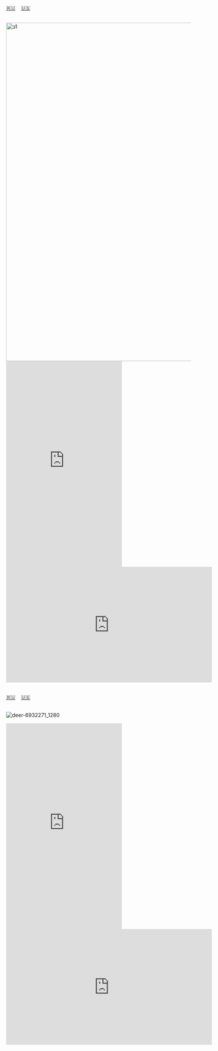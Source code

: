 <span id="ru"><a href='#ru'>🇷🇺</a> &nbsp;&nbsp;&nbsp;<a href='#en'>🇺🇸</a> &nbsp;&nbsp;&nbsp;</span><br><br>


<img width="1412" height="921" alt="з1" src="https://github.com/user-attachments/assets/fc4b5b88-1475-47c2-9d45-d9615a58aa4c" />

<iframe width="315" height="560" src="https://www.youtube.com/embed/BHa0EZoctjw" frameborder="0" allow="accelerometer; autoplay; clipboard-write; encrypted-media; gyroscope; picture-in-picture; web-share"allowfullscreen></iframe>
<iframe width="560" height="315" src="https://www.youtube.com/embed/JoQBHYZdkuM" frameborder="0" allow="accelerometer; autoplay; clipboard-write; encrypted-media; gyroscope; picture-in-picture; web-share"allowfullscreen></iframe>
<br><br>

<span id="en"><a href='#ru'>🇷🇺</a> &nbsp;&nbsp;&nbsp;<a href='#en'>🇺🇸</a> &nbsp;&nbsp;&nbsp;</span><br><br>

![deer-6932271_1280](https://github.com/user-attachments/assets/e892a67e-f106-42c1-aa85-b4e2165d6ba2)

<iframe width="315" height="560" src="https://www.youtube.com/embed/Yh3_0keVH_0" frameborder="0" allow="accelerometer; autoplay; clipboard-write; encrypted-media; gyroscope; picture-in-picture; web-share"allowfullscreen></iframe>
<iframe width="560" height="315" src="https://www.youtube.com/embed/zZxyaC5_WoM" frameborder="0" allow="accelerometer; autoplay; clipboard-write; encrypted-media; gyroscope; picture-in-picture; web-share"allowfullscreen></iframe><br><br>

